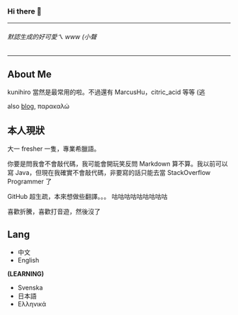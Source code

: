 ### Hi there 👋

<!--
**MyCodingSucks/MyCodingSucks** is a ✨ _special_ ✨ repository because its `README.md` (this file) appears on your GitHub profile.

Here are some ideas to get you started:

- 🔭 I’m currently working on ...
- 🌱 I’m currently learning ...
- 👯 I’m looking to collaborate on ...
- 🤔 I’m looking for help with ...
- 💬 Ask me about ...
- 📫 How to reach me: ...
- 😄 Pronouns: ...
- ⚡ Fun fact: ...
-->

---

###### 默認生成的好可愛ㄟ www (小聲

---

## About Me

kunihiro 當然是最常用的啦。不過還有 MarcusHu，citric_acid 等等 (逃 

also [blog](https://kunihiro.me), παρακαλώ

## 本人現狀

大一 fresher 一隻，專業希臘語。

你要是問我會不會敲代碼，我可能會開玩笑反問 Markdown 算不算。我以前可以寫 Java，但現在我確實不會敲代碼，非要寫的話只能去當 StackOverflow Programmer 了

GitHub 超生疏，本來想做些翻譯。。。  咕咕咕咕咕咕咕咕咕

喜歡折騰，喜歡打音遊，然後沒了

## Lang

- 中文  
- English 

**(LEARNING)**

- Svenska
- 日本語
- Ελληνικά
